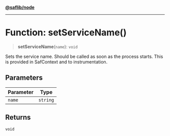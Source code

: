 [**@saflib/node**](../index.md)

---

# Function: setServiceName()

> **setServiceName**(`name`): `void`

Sets the service name. Should be called as soon as the process starts. This is
provided in SafContext and to instrumentation.

## Parameters

| Parameter | Type     |
| --------- | -------- |
| `name`    | `string` |

## Returns

`void`

